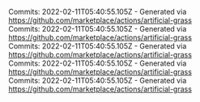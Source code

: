 Commits: 2022-02-11T05:40:55.105Z - Generated via https://github.com/marketplace/actions/artificial-grass
<br>
Commits: 2022-02-11T05:40:55.105Z - Generated via https://github.com/marketplace/actions/artificial-grass
<br>
Commits: 2022-02-11T05:40:55.105Z - Generated via https://github.com/marketplace/actions/artificial-grass
<br>
Commits: 2022-02-11T05:40:55.105Z - Generated via https://github.com/marketplace/actions/artificial-grass
<br>
Commits: 2022-02-11T05:40:55.105Z - Generated via https://github.com/marketplace/actions/artificial-grass
<br>
